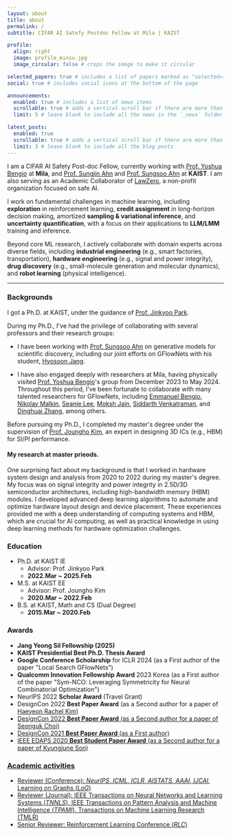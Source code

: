 ```yaml
---
layout: about
title: about
permalink: /
subtitle: CIFAR AI Satefy Postdoc Fellow at Mila | KAIST

profile:
  align: right
  image: profile_minsu.jpg
  image_circular: false # crops the image to make it circular

selected_papers: true # includes a list of papers marked as "selected={true}"
social: true # includes social icons at the bottom of the page

announcements:
  enabled: true # includes a list of news items
  scrollable: true # adds a vertical scroll bar if there are more than 3 news items
  limit: 5 # leave blank to include all the news in the `_news` folder

latest_posts:
  enabled: true
  scrollable: true # adds a vertical scroll bar if there are more than 3 new posts items
  limit: 3 # leave blank to include all the blog posts
---
```


I am a CIFAR AI Safety Post-doc Fellow, currently working with [Prof. Yoshua Bengio](https://yoshuabengio.org/) at **Mila**, and [Prof. Sungjin Ahn](https://mlml.kaist.ac.kr/sungjinahn) and [Prof. Sungsoo Ahn](https://sites.google.com/view/sungsooahn0215/home) at **KAIST**. I am also serving as an Academic Collaborator of [LawZero](https://lawzero.org/en/team), a non-profit organization focused on safe AI.

I work on fundamental challenges in machine learning, including **exploration** in reinforcement learning, **credit assignment** in long-horizon decision making, amortized **sampling & variational inference**, and **uncertainty quantification**, with a focus on their applications to **LLM/LMM** training and inference.

Beyond core ML research, I actively collaborate with domain experts across diverse fields, including **industrial engineering** (e.g., smart factories, transportation), **hardware engineering** (e.g., signal and power integrity), **drug discovery** (e.g., small-molecule generation and molecular dynamics), and **robot learning** (physical intelligence).


---


### Backgrounds

I got a Ph.D. at KAIST, under the guidance of [Prof. Jinkyoo Park](http://silab.kaist.ac.kr/our-team/).

During my Ph.D., I've had the privilege of collaborating with several professors and their research groups:

- I have been working with [Prof. Sungsoo Ahn](https://sites.google.com/view/sungsooahn0215/home) on generative models for scientific discovery, including our joint efforts on GFlowNets with his student, [Hyosoon Jang](https://hsjang0.github.io/hsjang/).

- I have also engaged deeply with researchers at Mila, having physically visited [Prof. Yoshua Bengio](https://yoshuabengio.org/)'s group from December 2023 to May 2024. Throughout this period, I've been fortunate to collaborate with many talented researchers for GFlowNets, including [Emmanuel Bengio](https://folinoid.com/), [Nikolay Malkin](https://malkin1729.github.io/), [Seanie Lee](https://seanie12.github.io/), [Moksh Jain](https://mj10.github.io/), [Siddarth Venkatraman](https://hyperpotatoneo.github.io/), and [Dinghuai Zhang](https://zdhnarsil.github.io/), among others.

Before pursuing my Ph.D., I completed my master's degree under the supervision of [Prof. Joungho Kim](https://tera.kaist.ac.kr/), an expert in designing 3D ICs (e.g., HBM) for SI/PI performance.


#### My research at master prieods. 

One surprising fact about my background is that I worked in hardware system design and analysis from 2020 to 2022 during my master's degree. My focus was on signal integrity and power integrity in 2.5D/3D semiconductor architectures, including high-bandwidth memory (HBM) modules. I developed advanced deep learning algorithms to automate and optimize hardware layout design and device placement. These experiences provided me with a deep understanding of computing systems and HBM, which are crucial for AI computing, as well as practical knowledge in using deep learning methods for hardware optimization challenges.



### Education 

- Ph.D. at KAIST IE
  - Advisor: Prof. Jinkyoo Park
  - **2022.Mar ~ 2025.Feb**
- M.S. at KAIST EE
  - Advisor: Prof. Joungho Kim
  - **2020.Mar ~ 2022.Feb**
- B.S. at KAIST, Math and CS (Dual Degree)
  - **2015.Mar ~ 2020.Feb**

### Awards
- **Jang Yeong Sil Fellowship (2025)**
- **KAIST Presidential Best Ph.D. Thesis Award**
- **Google Conference Scholarship** for ICLR 2024 (as a First author of the paper "Local Search GFlowNets")
- **Qualcomm Innovation Fellowship Award** 2023 Korea (as a First author of the paper "Sym-NCO: Leveraging Symmetricity for Neural Combinatorial Optimization")
- NeurIPS 2022 **Scholar Award** (Travel Grant)
- DesignCon 2022 **Best Paper Award** (as a Second author for a paper of <a href="https://www.linkedin.com/in/haeyeon-rachel-kim/">Haeyeon Rachel Kim)
- DesignCon 2022 **Best Paper Award** (as a Second author for a paper of <a href="https://www.linkedin.com/in/seonguk-choi-6077731a9/"> Seonguk Choi)
- DesignCon 2021 **Best Paper Award** (as a First author)
- IEEE EDAPS 2020 **Best Student Paper Award** (as a Second author for a paper of <a href="https://www.linkedin.com/in/kyungjune-son-300a9318a/">Kyungjune Son)

### Academic activities

- Reviewer (Conference): *NeurIPS*, *ICML*, *ICLR*, *AISTATS*, *AAAI*, *IJCAI*, Learning on Graphs (*LoG*)
- Reviewer (Journal): IEEE Transactions on Neural Networks and Learning Systems (*TNNLS*), IEEE Transactions on Pattern Analysis and Machine Intelligence (*TPAMI*), Transactions on Machine Learning Research (TMLR)
- Senior Reviewer: Reinforcement Learning Conference (*RLC*)
